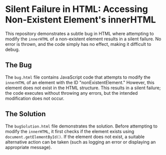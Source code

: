 # Silent Failure in HTML: Accessing Non-Existent Element's innerHTML

This repository demonstrates a subtle bug in HTML where attempting to modify the `innerHTML` of a non-existent element results in a silent failure.  No error is thrown, and the code simply has no effect, making it difficult to debug.

## The Bug

The `bug.html` file contains JavaScript code that attempts to modify the `innerHTML` of an element with the ID "nonExistentElement." However, this element does not exist in the HTML structure.  This results in a silent failure; the code executes without throwing any errors, but the intended modification does not occur.

## The Solution

The `bugSolution.html` file demonstrates the solution. Before attempting to modify the `innerHTML`, it first checks if the element exists using `document.getElementById()`. If the element does not exist, a suitable alternative action can be taken (such as logging an error or displaying an appropriate message).